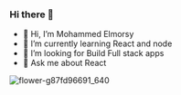### Hi there 👋

- 🔭 Hi, I’m Mohammed Elmorsy
- 🌱 I’m currently learning React and node
- 🤔 I’m looking for Build Full stack apps 
- 💬 Ask me about React

![flower-g87fd96691_640](https://github.com/Mohammed-Elsayed-Elmorsy/Mohammed-Elsayed-Elmorsy/assets/124476206/553bca81-9dd8-4644-8c39-26452713aa27)
